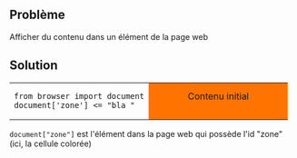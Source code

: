 Problème
--------

Afficher du contenu dans un élément de la page web


Solution
--------

<table width="100%">
<tr>
<td style="width:50%;">

```exec
from browser import document
document['zone'] <= "bla "
```

</td>
<td id="zone" style="background-color:#FF7400;text-align:center;">Contenu initial<p>
</td>
</tr>
</table>

`document["zone"]` est l'élément dans la page web qui possède l'id "zone" (ici, la cellule colorée)


